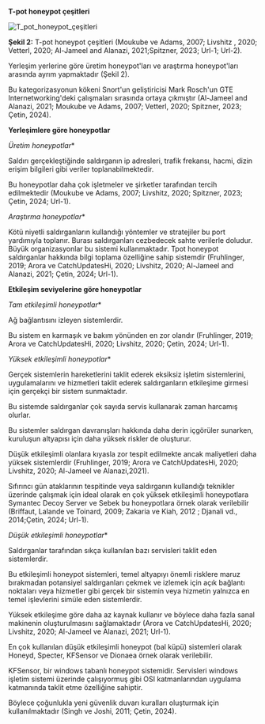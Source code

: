 **T-pot honeypot çeşitleri**

![T_pot_honeypot_çeşitleri](https://github.com/user-attachments/assets/1cca9750-3ec2-412b-9855-6fe49abb88f2)

**Şekil 2:** T-pot honeypot çeşitleri (Moukube ve Adams, 2007; Livshitz , 2020; Vetterl, 2020; Al-Jameel and Alanazi, 2021;Spitzner, 2023; Url-1; Url-2).

Yerleşim yerlerine göre üretim honeypot'ları ve araştırma honeypot'ları arasında ayrım yapmaktadır (Şekil 2). 

Bu kategorizasyonun kökeni Snort'un geliştiricisi Mark Rosch'un GTE Internetworking'deki çalışmaları sırasında ortaya çıkmıştır (Al-Jameel and Alanazi, 2021; Moukube ve Adams, 2007; Vetterl, 2020; Spitzner, 2023; Çetin, 2024).

 **Yerleşimlere göre honeypotlar** 
 
*Üretim honeypotlar**

Saldırı gerçekleştiğinde saldırganın ip adresleri, trafik frekansı, hacmi, dizin erişim bilgileri gibi veriler toplanabilmektedir. 

Bu honeypotlar daha çok işletmeler ve şirketler tarafından tercih edilmektedir (Moukube ve Adams, 2007; Livshitz, 2020; Spitzner, 2023; Çetin, 2024; Url-1).

*Araştırma honeypotlar**

Kötü niyetli saldırganların kullandığı yöntemler ve stratejiler bu port yardımıyla toplanır. Burası saldırganları cezbedecek sahte verilerle doludur. Büyük organizasyonlar bu sistemi kullanmaktadır. Tpot honeypot saldırganlar hakkında bilgi toplama özelliğine sahip sistemdir (Fruhlinger, 2019; Arora ve CatchUpdatesHi, 2020; Livshitz, 2020; Al-Jameel and Alanazi, 2021; Çetin, 2024; Url-1).

**Etkileşim seviyelerine göre honeypotlar**

*Tam etkileşimli honeypotlar**

Ağ bağlantısını izleyen sistemlerdir.

Bu sistem en karmaşık ve bakım yönünden en zor olandır (Fruhlinger, 2019; Arora ve CatchUpdatesHi, 2020; Livshitz, 2020; Çetin, 2024; Url-1).

*Yüksek etkileşimli honeypotlar**

Gerçek sistemlerin hareketlerini taklit ederek eksiksiz işletim sistemlerini, uygulamalarını ve hizmetleri taklit ederek saldırganların etkileşime girmesi için gerçekçi bir sistem sunmaktadır.

Bu sistemde saldırganlar çok sayıda servis kullanarak zaman harcamış olurlar.

Bu sistemler saldırgan davranışları hakkında daha derin içgörüler sunarken, kuruluşun altyapısı için daha yüksek riskler de oluşturur. 

Düşük etkileşimli olanlara kıyasla zor tespit edilmekte ancak maliyetleri daha yüksek sistemlerdir (Fruhlinger, 2019; Arora ve CatchUpdatesHi, 2020; Livshitz, 2020; Al-Jameel ve Alanazi,2021). 

Sıfırıncı gün ataklarının tespitinde veya saldırganın kullandığı teknikler üzerinde çalışmak için ideal olarak en çok yüksek etkileşimli honeypotlara Symantec Decoy Server ve Sebek bu honeypotlara örnek olarak verilebilir (Briffaut, Lalande ve Toinard, 2009; Zakaria ve Kiah, 2012 ; Djanali vd., 2014;Çetin, 2024; Url-1).

*Düşük etkileşimli honeypotlar**

Saldırganlar tarafından sıkça kullanılan bazı servisleri taklit eden sistemlerdir. 

Bu etkileşimli honeypot sistemleri, temel altyapıyı önemli risklere maruz bırakmadan potansiyel saldırganları çekmek ve izlemek için açık bağlantı noktaları veya hizmetler gibi gerçek bir sistemin veya hizmetin yalnızca en temel işlevlerini simüle eden sistemlerdir. 

Yüksek etkileşime göre daha az kaynak kullanır ve böylece daha fazla sanal makinenin oluşturulmasını sağlamaktadır (Arora ve CatchUpdatesHi, 2020; Livshitz, 2020; Al-Jameel ve Alanazi, 2021; Url-1).

En çok kullanılan düşük etkileşimli honeypot (bal küpü) sistemleri olarak Honeyd, Specter, KFSensor ve Dionaea örnek olarak verilebilir. 

KFSensor, bir windows tabanlı honeypot sistemidir. Servisleri windows işletim sistemi üzerinde çalışıyormuş gibi OSI katmanlarından uygulama katmanında taklit etme özelliğine sahiptir. 

Böylece çoğunlukla yeni güvenlik duvarı kuralları oluşturmak için kullanılmaktadır (Singh ve Joshi, 2011; Çetin, 2024).



